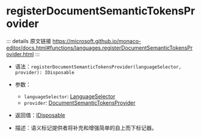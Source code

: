 # registerDocumentSemanticTokensProvider

<backTop />
        
::: details 原文链接
https://microsoft.github.io/monaco-editor/docs.html#functions/languages.registerDocumentSemanticTokensProvider.html
:::

- 语法：`registerDocumentSemanticTokensProvider(languageSelector, provider): IDisposable`

- 参数：
  - `languageSelector`: [LanguageSelector](/api/languages/LanguageSelector.md)
  - `provider`: [DocumentSemanticTokensProvider](/api/languages/DocumentSemanticTokensProvider.md)

- 返回值：[IDisposable](/api/IDisposable.md)

- 描述：语义标记提供者将补充和增强简单的自上而下标记器。